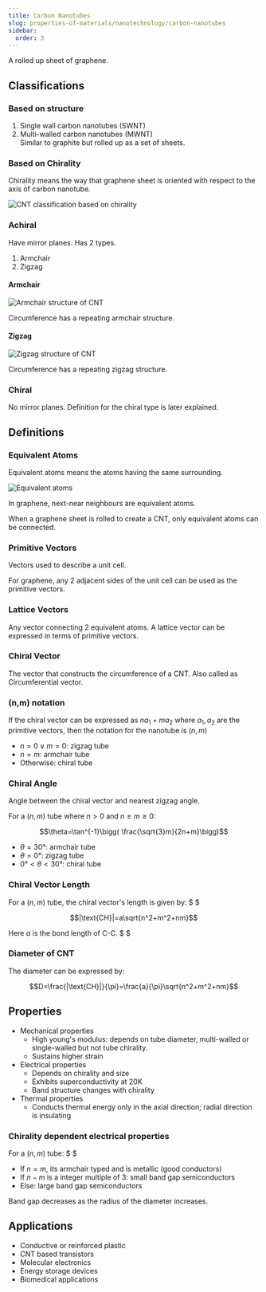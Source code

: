 ```yaml
---
title: Carbon Nanotubes
slug: properties-of-materials/nanotechnology/carbon-nanotubes
sidebar:
  order: 3
---
```


A rolled up sheet of graphene.

## Classifications

### Based on structure

1. Single wall carbon nanotubes (SWNT)
2. Multi-walled carbon nanotubes (MWNT)  
   Similar to graphite but rolled up as a set of sheets.

### Based on Chirality

Chirality means the way that graphene sheet is oriented with respect to the axis
of carbon nanotube.

![CNT classification based on chirality](/props/nano/cnt-chirality-types.jpg)

### Achiral

Have mirror planes. Has 2 types.

1. Armchair
2. Zigzag

#### Armchair

![Armchair structure of CNT](/props/nano/armchair-structure.jpg)

Circumference has a repeating armchair structure.

#### Zigzag

![Zigzag structure of CNT](/props/nano/zigzag-structure.jpg)

Circumference has a repeating zigzag structure.

### Chiral

No mirror planes. Definition for the chiral type is later explained.

## Definitions

### Equivalent Atoms

Equivalent atoms means the atoms having the same surrounding.

![Equivalent atoms](/props/nano/equivalent-atoms.jpg)

In graphene, next-near neighbours are equivalent atoms.

When a graphene sheet is rolled to create a CNT, only equivalent atoms can be
connected.

### Primitive Vectors

Vectors used to describe a unit cell.

For graphene, any 2 adjacent sides of the unit cell can be used as the primitive
vectors.

### Lattice Vectors

Any vector connecting 2 equivalent atoms. A lattice vector can be expressed in
terms of primitive vectors.

### Chiral Vector

The vector that constructs the circumference of a CNT. Also called as
Circumferential vector.

### (n,m) notation

If the chiral vector can be expressed as $na_1 + ma_2$ where $a_1,a_2$ are the
primitive vectors, then the notation for the nanotube is $(n,m)$

- $n=0 \lor m =0$: zigzag tube
- $n=m$: armchair tube
- Otherwise: chiral tube

### Chiral Angle

Angle between the chiral vector and nearest zigzag angle.

For a $(n,m)$ tube where $n>0$ and $n\ge m\ge 0$:

```math
\theta=\tan^{-1}\bigg( \frac{\sqrt{3}m}{2n+m}\bigg)
```

- $\theta=30°$: armchair tube
- $\theta=0°$: zigzag tube
- $0°<\theta<30°$: chiral tube

### Chiral Vector Length

For a $(n,m)$ tube, the chiral vector's length is given by: $ $

```math
|\text{CH}|=a\sqrt{n^2+m^2+nm}
```

Here $a$ is the bond length of C-C. $ $

### Diameter of CNT

The diameter can be expressed by:

```math
D=\frac{|\text{CH}|}{\pi}=\frac{a}{\pi}\sqrt{n^2+m^2+nm}
```

## Properties

- Mechanical properties
  - High young's modulus: depends on tube diameter, multi-walled or
    single-walled but not tube chirality.
  - Sustains higher strain
- Electrical properties
  - Depends on chirality and size
  - Exhibits superconductivity at $20\text{K}$
  - Band structure changes with chirality
- Thermal properties
  - Conducts thermal energy only in the axial direction; radial direction is
    insulating

### Chirality dependent electrical properties

For a $(n,m)$ tube: $ $

- If $n=m$, its armchair typed and is metallic (good conductors)
- If $n-m$ is a integer multiple of $3$: small band gap semiconductors
- Else: large band gap semiconductors

Band gap decreases as the radius of the diameter increases.

## Applications

- Conductive or reinforced plastic
- CNT based transistors
- Molecular electronics
- Energy storage devices
- Biomedical applications
